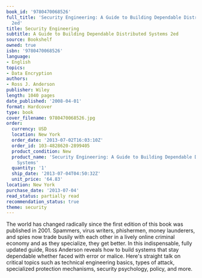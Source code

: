 ```yaml
---
book_id: '9780470068526'
full_title: 'Security Engineering: A Guide to Building Dependable Distributed Systems
  2ed'
title: Security Engineering
subtitle: A Guide to Building Dependable Distributed Systems 2ed
source: Bookshelf
owned: true
isbn: '9780470068526'
language:
- English
topics:
- Data Encryption
authors:
- Ross J. Anderson
publisher: Wiley
length: 1040 pages
date_published: '2008-04-01'
format: Hardcover
type: book
cover_filename: 9780470068526.jpg
order:
  currency: USD
  location: New York
  order_date: '2013-07-02T16:03:10Z'
  order_id: 103-4828620-2899405
  product_condition: New
  product_name: 'Security Engineering: A Guide to Building Dependable Distributed
    Systems'
  quantity: '1'
  ship_date: '2013-07-04T04:50:32Z'
  unit_price: '64.83'
location: New York
purchase_date: '2013-07-04'
read_status: partially read
recommendation_status: true
theme: security
---
```

The world has changed radically since the first edition of this book was published in 2001. Spammers, virus writers, phishermen, money launderers, and spies now trade busily with each other in a lively online criminal economy and as they specialize, they get better. In this indispensable, fully updated guide, Ross Anderson reveals how to build systems that stay dependable whether faced with error or malice. Here's straight talk on critical topics such as technical engineering basics, types of attack, specialized protection mechanisms, security psychology, policy, and more.
